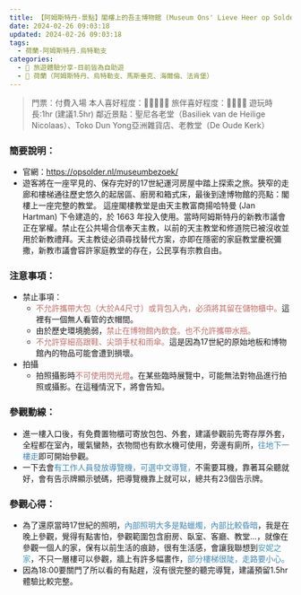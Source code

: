 ```yaml
---
title: 【阿姆斯特丹-景點】閣樓上的吾主博物館 (Museum Ons' Lieve Heer op Solder)
date: 2024-02-26 09:03:18
updated: 2024-02-26 09:03:18
tags:
  - 荷蘭-阿姆斯特丹.烏特勒支
categories: 
  - 🌴 旅遊體驗分享-目前皆為自助遊
  - 🥥 荷蘭（阿姆斯特丹、烏特勒支、馬斯垂克、海爾倫、法肯堡）
---
```

>門票：付費入場
>本人喜好程度：🌝🌝🌝🌝🌝 旅伴喜好程度：🌝🌝🌝🌝
>遊玩時長:1hr (建議1.5hr)
>鄰近景點：聖尼各老堂（Basiliek van de Heilige Nicolaas）、Toko Dun Yong亞洲雜貨店、老教堂（De Oude Kerk）
<!-- more -->

### 簡要說明：
+ 官網：https://opsolder.nl/museumbezoek/
+ 遊客將在一座罕見的、保存完好的17世紀運河房屋中踏上探索之旅。狹窄的走廊和樓梯通往歷史悠久的起居區、廚房和箱式床，最後到達博物館的亮點：閣樓上一座完整的教堂。
這座閣樓教堂是由天主教富商揚哈特曼 (Jan Hartman) 下令建造的，於 1663 年投入使用。當時阿姆斯特丹的新教市議會正在掌權。禁止在公共場合信奉天主教，以前的天主教堂和修道院已被沒收並用於新教禮拜。天主教徒必須尋找替代方案，亦即在隱密的家庭教堂慶祝彌撒，新教市議會容許家庭教堂的存在，公民享有宗教自由。

### 注意事項：
+ 禁止事項：
    + <font color=#c36d67>不允許攜帶大包（大於A4尺寸）或背包入內，必須將其留在儲物櫃中。</font>這裡有一個無人看管的衣帽間。
    + 由於歷史環境脆弱，<font color=#c36d67>禁止在博物館內飲食。也不允許攜帶水瓶。</font>
    + <font color=#c36d67>不允許穿細高跟鞋、尖頭手杖和雨傘。</font>這是因為17世紀的原始地板和博物館內的物品可能會遭到損壞。
+ 拍攝
    + 拍照攝影時<font color=#c36d67>不可使用閃光燈</font>。在某些臨時展覽中，可能無法對物品進行拍照或攝影。在這種情況下，將會告知。

### 參觀動線：
+ 進一樓入口後，有免費置物櫃可寄放包包、外套，建議參觀前先寄存厚外套，全程都在室內，暖氣蠻熱，衣物間也有飲水機可使用，旁邊有廁所，<font color=#4287B5>往地下一樓走</font>即可開始參觀。
+ 一下去會<font color=#4287B5>有工作人員發放導覽機，可選中文導覽，</font>不需要耳機，靠著耳朵聽就好，會有告示牌顯示號碼，把導覽機靠上就可以，總共有23個告示牌。

### 參觀心得：
+ 為了還原當時17世紀的照明，<font color=#4287B5>內部照明大多是點蠟燭，內部比較昏暗</font>，我是在晚上參觀，覺得有點害怕，參觀範圍包含廚房、臥室、客廳、教堂…，就像在參觀一個人的家，保有以前生活的痕跡，很有生活感，會讓我聯想到<font color=#4599B6>安妮之家</font>，不只一層樓可以參觀，牆上有許多幅畫作，<font color=#4287B5>部分樓梯很陡，走路要小心。</font>
+ 因為18:00要關門了所以看的有點趕，沒有很完整的聽完導覽，建議預留1.5hr體驗比較完整。